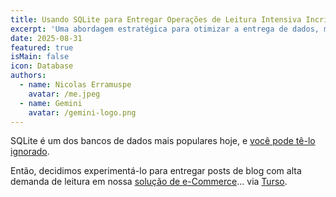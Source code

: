 ```yaml
---
title: Usando SQLite para Entregar Operações de Leitura Intensiva Incrivelmente Rápidas
excerpt: 'Uma abordagem estratégica para otimizar a entrega de dados, melhorar o desempenho e reduzir significativamente os custos de nuvem para conteúdo popular.'
date: 2025-08-31
featured: true
isMain: false
icon: Database
authors:
  - name: Nicolas Erramuspe
    avatar: /me.jpeg
  - name: Gemini
    avatar: /gemini-logo.png
---
```


SQLite é um dos bancos de dados mais populares hoje, e [você pode tê-lo ignorado](https://www.youtube.com/watch?v=qf0GqRz-c74).

Então, decidimos experimentá-lo para entregar posts de blog com alta demanda de leitura em nossa [solução de e-Commerce](https://www.futurewise.lat/store)... via [Turso](https://turso.tech/).
